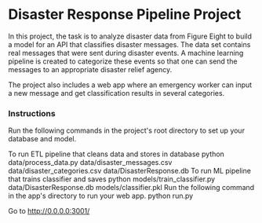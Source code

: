 # Disaster Response Pipeline Project
In this project, the task is to analyze disaster data from Figure Eight to build a model for an API that classifies disaster messages. The data set contains real messages that were sent during disaster events. A machine learning pipeline is created to categorize these events so that one can send the messages to an appropriate disaster relief agency.

The project also includes a web app where an emergency worker can input a new message and get classification results in several categories.
### Instructions
Run the following commands in the project's root directory to set up your database and model.

To run ETL pipeline that cleans data and stores in database python data/process_data.py data/disaster_messages.csv data/disaster_categories.csv data/DisasterResponse.db
To run ML pipeline that trains classifier and saves python models/train_classifier.py data/DisasterResponse.db models/classifier.pkl
Run the following command in the app's directory to run your web app. python run.py

Go to http://0.0.0.0:3001/

